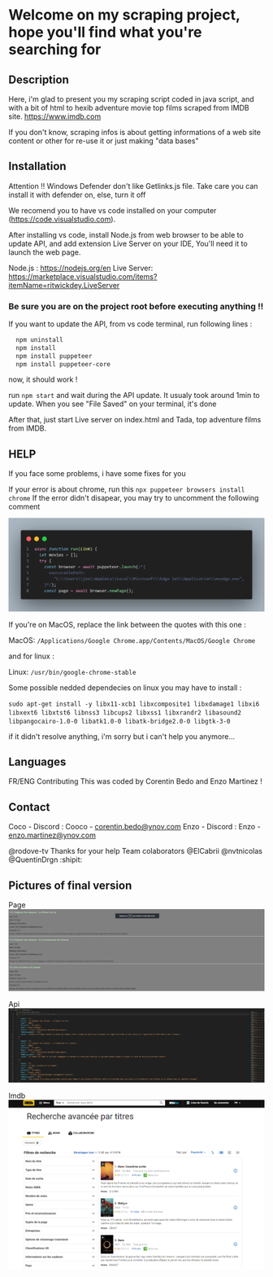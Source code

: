 # Welcome on my scraping project, hope you'll find what you're searching for

## Description

Here, i'm glad to present you my scraping script coded in java script, and with a bit of html to hexib adventure movie top films scraped from IMDB site. https://www.imdb.com

If you don't know, scraping infos is about getting informations of a web site content or other for re-use it or just making "data bases"

## Installation

Attention !! Windows Defender don't like Getlinks.js file. Take care you can install it with defender on, else, turn it off

We recomend you to have vs code installed on your computer (https://code.visualstudio.com).

After installing vs code, install Node.js from web browser to be able to update API, and add extension Live Server on your IDE, You'll need it to launch the web page.

Node.js : https://nodejs.org/en
Live Server: https://marketplace.visualstudio.com/items?itemName=ritwickdey.LiveServer

### Be sure you are on the project root before executing anything !!

If you want to update the API, from vs code terminal, run following lines :

```
  npm uninstall
  npm install
  npm install puppeteer
  npm install puppeteer-core
```

now, it should work !

run `npm start` and wait during the API update. It usualy took around 1min to update.
When you see "File Saved" on your terminal, it's done

After that, just start Live server on index.html and Tada, top adventure films from IMDB.

## HELP

If you face some problems, i have some fixes for you

If your error is about chrome, run this `npx puppeteer browsers install chrome`
If the error didn't disapear, you may try to uncomment the following comment

![imgfix.png](imgReadme/code.png)

If you're on MacOS, replace the link between the quotes with this one :

MacOS: `/Applications/Google Chrome.app/Contents/MacOS/Google Chrome`

and for linux :

Linux: `/usr/bin/google-chrome-stable`

Some possible nedded dependecies on linux you may have to install :

`sudo apt-get install -y libx11-xcb1 libxcomposite1 libxdamage1 libxi6 libxext6 libxtst6 libnss3 libcups2 libxss1 libxrandr2 libasound2 libpangocairo-1.0-0 libatk1.0-0 libatk-bridge2.0-0 libgtk-3-0`

if it didn't resolve anything, i'm sorry but i can't help you anymore...

## Languages

FR/ENG
Contributing
This was coded by Corentin Bedo and Enzo Martinez !

## Contact

Coco - Discord : Cooco - corentin.bedo@ynov.com
Enzo - Discord : Enzo - enzo.martinez@ynov.com

@rodove-tv Thanks for your help
Team colaborators @ElCabrii @nvtnicolas @QuentinDrgn :shipit:

## Pictures of final version

Page
![html page](imgReadme/web.png)

Api
![API json](imgReadme/API.png)

Imdb
![IMDB adventure page](imgReadme/IMDB.png)
